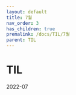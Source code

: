 ```yaml
---
layout: default
title: 7월
nav_order: 3
has_children: true
premalink: /docs/TIL/7월
parent: TIL
---
```


# TIL
2022-07